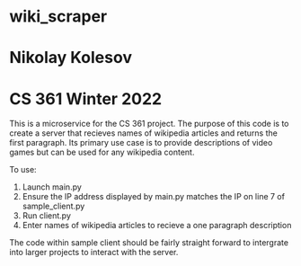 # wiki_scraper
# Nikolay Kolesov
# CS 361 Winter 2022

This is a microservice for the CS 361 project. 
The purpose of this code is to create a server that recieves names of wikipedia articles and returns the first paragraph. Its primary use case is to provide descriptions of video games but can be used for any wikipedia content.

To use:
1. Launch main.py
2. Ensure the IP address displayed by main.py matches the IP on line 7 of sample_client.py
3. Run client.py
4. Enter names of wikipedia articles to recieve a one paragraph description

The code within sample client should be fairly straight forward to intergrate into larger projects to interact with the server.